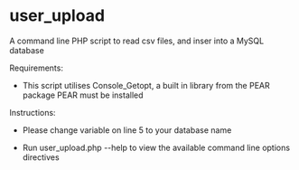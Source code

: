 # user_upload

A command line PHP script to read csv files, and inser into a MySQL database

Requirements:
- This script utilises Console_Getopt, a built in library from the PEAR package
		PEAR must be installed

Instructions:
- Please change variable on line 5 to your database name

- Run user_upload.php --help to view the available command line options directives
